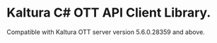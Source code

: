 # Kaltura C# OTT API Client Library.
Compatible with Kaltura OTT server version 5.6.0.28359 and above.
